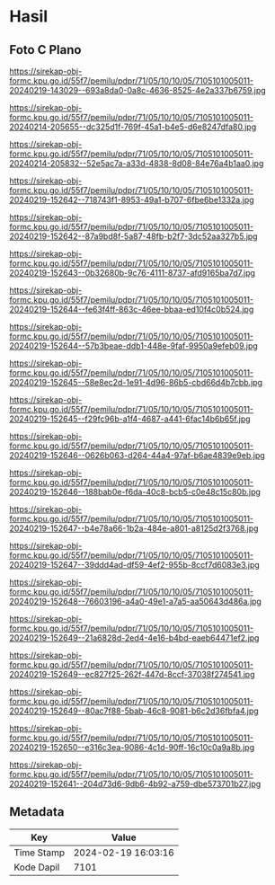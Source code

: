 # Hasil

## Foto C Plano

https://sirekap-obj-formc.kpu.go.id/55f7/pemilu/pdpr/71/05/10/10/05/7105101005011-20240219-143029--693a8da0-0a8c-4636-8525-4e2a337b6759.jpg

https://sirekap-obj-formc.kpu.go.id/55f7/pemilu/pdpr/71/05/10/10/05/7105101005011-20240214-205655--dc325d1f-769f-45a1-b4e5-d6e8247dfa80.jpg

https://sirekap-obj-formc.kpu.go.id/55f7/pemilu/pdpr/71/05/10/10/05/7105101005011-20240214-205832--52e5ac7a-a33d-4838-8d08-84e76a4b1aa0.jpg

https://sirekap-obj-formc.kpu.go.id/55f7/pemilu/pdpr/71/05/10/10/05/7105101005011-20240219-152642--718743f1-8953-49a1-b707-6fbe6be1332a.jpg

https://sirekap-obj-formc.kpu.go.id/55f7/pemilu/pdpr/71/05/10/10/05/7105101005011-20240219-152642--87a9bd8f-5a87-48fb-b2f7-3dc52aa327b5.jpg

https://sirekap-obj-formc.kpu.go.id/55f7/pemilu/pdpr/71/05/10/10/05/7105101005011-20240219-152643--0b32680b-9c76-4111-8737-afd9165ba7d7.jpg

https://sirekap-obj-formc.kpu.go.id/55f7/pemilu/pdpr/71/05/10/10/05/7105101005011-20240219-152644--fe63f4ff-863c-46ee-bbaa-ed10f4c0b524.jpg

https://sirekap-obj-formc.kpu.go.id/55f7/pemilu/pdpr/71/05/10/10/05/7105101005011-20240219-152644--57b3beae-ddb1-448e-9faf-9950a9efeb09.jpg

https://sirekap-obj-formc.kpu.go.id/55f7/pemilu/pdpr/71/05/10/10/05/7105101005011-20240219-152645--58e8ec2d-1e91-4d96-86b5-cbd66d4b7cbb.jpg

https://sirekap-obj-formc.kpu.go.id/55f7/pemilu/pdpr/71/05/10/10/05/7105101005011-20240219-152645--f29fc96b-a1f4-4687-a441-6fac14b6b65f.jpg

https://sirekap-obj-formc.kpu.go.id/55f7/pemilu/pdpr/71/05/10/10/05/7105101005011-20240219-152646--0626b063-d264-44a4-97af-b6ae4839e9eb.jpg

https://sirekap-obj-formc.kpu.go.id/55f7/pemilu/pdpr/71/05/10/10/05/7105101005011-20240219-152646--188bab0e-f6da-40c8-bcb5-c0e48c15c80b.jpg

https://sirekap-obj-formc.kpu.go.id/55f7/pemilu/pdpr/71/05/10/10/05/7105101005011-20240219-152647--b4e78a66-1b2a-484e-a801-a8125d2f3768.jpg

https://sirekap-obj-formc.kpu.go.id/55f7/pemilu/pdpr/71/05/10/10/05/7105101005011-20240219-152647--39ddd4ad-df59-4ef2-955b-8ccf7d6083e3.jpg

https://sirekap-obj-formc.kpu.go.id/55f7/pemilu/pdpr/71/05/10/10/05/7105101005011-20240219-152648--76603196-a4a0-49e1-a7a5-aa50643d486a.jpg

https://sirekap-obj-formc.kpu.go.id/55f7/pemilu/pdpr/71/05/10/10/05/7105101005011-20240219-152649--21a6828d-2ed4-4e16-b4bd-eaeb64471ef2.jpg

https://sirekap-obj-formc.kpu.go.id/55f7/pemilu/pdpr/71/05/10/10/05/7105101005011-20240219-152649--ec827f25-262f-447d-8ccf-37038f274541.jpg

https://sirekap-obj-formc.kpu.go.id/55f7/pemilu/pdpr/71/05/10/10/05/7105101005011-20240219-152649--80ac7f88-5bab-46c8-9081-b6c2d36fbfa4.jpg

https://sirekap-obj-formc.kpu.go.id/55f7/pemilu/pdpr/71/05/10/10/05/7105101005011-20240219-152650--e316c3ea-9086-4c1d-90ff-16c10c0a9a8b.jpg

https://sirekap-obj-formc.kpu.go.id/55f7/pemilu/pdpr/71/05/10/10/05/7105101005011-20240219-152641--204d73d6-9db6-4b92-a759-dbe573701b27.jpg


## Metadata

| Key        | Value               |
| ---------- | ------------------- |
| Time Stamp | 2024-02-19 16:03:16 |
| Kode Dapil | 7101                |



